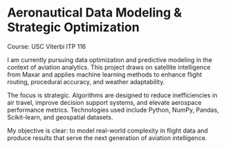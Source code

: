 # Aeronautical Data Modeling & Strategic Optimization  
Course: USC Viterbi ITP 116

I am currently pursuing data optimization and predictive modeling in the context of aviation analytics. This project draws on satellite intelligence from Maxar and applies machine learning methods to enhance flight routing, procedural accuracy, and weather adaptability.

The focus is strategic. Algorithms are designed to reduce inefficiencies in air travel, improve decision support systems, and elevate aerospace performance metrics. Technologies used include Python, NumPy, Pandas, Scikit-learn, and geospatial datasets.

My objective is clear: to model real-world complexity in flight data and produce results that serve the next generation of aviation intelligence.
